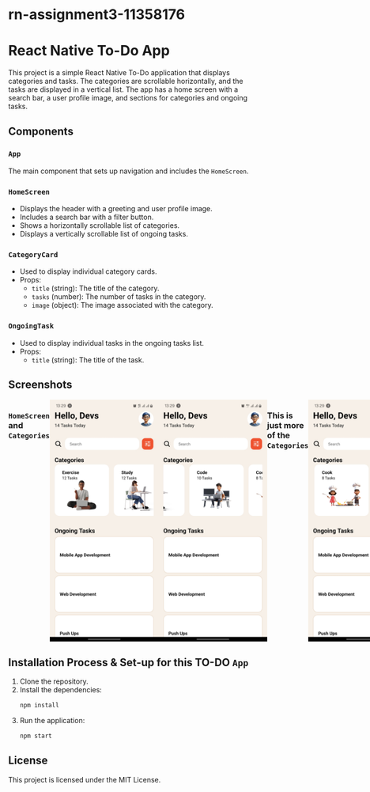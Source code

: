 # rn-assignment3-11358176

# React Native To-Do App

This project is a simple React Native To-Do application that displays categories and tasks. The categories are scrollable horizontally, and the tasks are displayed in a vertical list. The app has a home screen with a search bar, a user profile image, and sections for categories and ongoing tasks.

## Components

### `App`
The main component that sets up navigation and includes the `HomeScreen`.

### `HomeScreen`
- Displays the header with a greeting and user profile image.
- Includes a search bar with a filter button.
- Shows a horizontally scrollable list of categories.
- Displays a vertically scrollable list of ongoing tasks.

### `CategoryCard`
- Used to display individual category cards.
- Props:
  - `title` (string): The title of the category.
  - `tasks` (number): The number of tasks in the category.
  - `image` (object): The image associated with the category.

### `OngoingTask`
- Used to display individual tasks in the ongoing tasks list.
- Props:
  - `title` (string): The title of the task.

## Screenshots

<div style="display: flex; justify-content: space-around;">

### `HomeScreen` and `Categories`

  <img src="myProjectWork3/assets/Images/Screenshot_20240601_132910_Expo Go.jpg" alt="Home Screen" width="220"/>
  <img src="myProjectWork3/assets/Images/Screenshot_20240601_132922_Expo Go.jpg" alt="Categories" width="220"/>

### This is just more of the `Categories`
  <img src="myProjectWork3/assets/Images/Screenshot_20240601_132928_Expo Go.jpg" alt="Ongoing Tasks" width="220"/>
  <img src="myProjectWork3/assets/Images/Screenshot_20240601_132932_Expo Go.jpg" alt="Categories" width="220"/>

### These are `OngoingTasks`
  <img src="myProjectWork3/assets/Images/Screenshot_20240601_132939_Expo Go.jpg" alt="Ongoing Tasks" width="220"/>
  <img src="myProjectWork3/assets/Images/Screenshot_20240601_132943_Expo Go.jpg" alt="Ongoing Tasks" width="220"/>
</div>


## Installation Process & Set-up for this TO-DO `App`

1. Clone the repository.
2. Install the dependencies:
   ```bash
   npm install
   ```
3. Run the application:
   ```bash
   npm start
   ```

## License

This project is licensed under the MIT License.